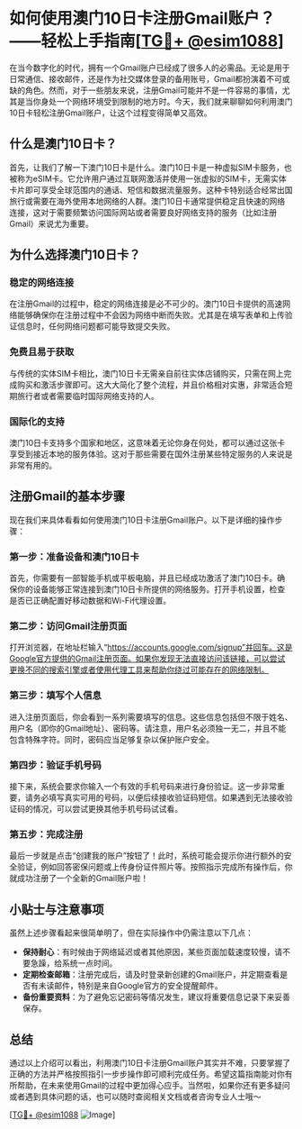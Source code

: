 # 如何使用澳门10日卡注册Gmail账户？——轻松上手指南[[TG💪+ @esim1088](https://t.me/s/esim1088)]

在当今数字化的时代，拥有一个Gmail账户已经成了很多人的必需品。无论是用于日常通信、接收邮件，还是作为社交媒体登录的备用账号，Gmail都扮演着不可或缺的角色。然而，对于一些朋友来说，注册Gmail可能并不是一件容易的事情，尤其是当你身处一个网络环境受到限制的地方时。今天，我们就来聊聊如何利用澳门10日卡轻松注册Gmail账户，让这个过程变得简单又高效。

## 什么是澳门10日卡？

首先，让我们了解一下澳门10日卡是什么。澳门10日卡是一种虚拟SIM卡服务，也被称为eSIM卡。它允许用户通过互联网激活并使用一张虚拟的SIM卡，无需实体卡片即可享受全球范围内的通话、短信和数据流量服务。这种卡特别适合经常出国旅行或需要在海外使用本地网络的人群。澳门10日卡通常提供稳定且快速的网络连接，这对于需要频繁访问国际网站或者需要良好网络支持的服务（比如注册Gmail）来说尤为重要。

## 为什么选择澳门10日卡？

### 稳定的网络连接

在注册Gmail的过程中，稳定的网络连接是必不可少的。澳门10日卡提供的高速网络能够确保你在注册过程中不会因为网络中断而失败。尤其是在填写表单和上传验证信息时，任何网络问题都可能导致提交失败。

### 免费且易于获取

与传统的实体SIM卡相比，澳门10日卡无需亲自前往实体店铺购买，只需在网上完成购买和激活步骤即可。这大大简化了整个流程，并且价格相对实惠，非常适合短期旅行者或者需要临时国际网络支持的人。

### 国际化的支持

澳门10日卡支持多个国家和地区，这意味着无论你身在何处，都可以通过这张卡享受到接近本地的服务体验。这对于那些需要在国外注册某些特定服务的人来说是非常有用的。

## 注册Gmail的基本步骤

现在我们来具体看看如何使用澳门10日卡注册Gmail账户。以下是详细的操作步骤：

### 第一步：准备设备和澳门10日卡

首先，你需要有一部智能手机或平板电脑，并且已经成功激活了澳门10日卡。确保你的设备能够正常连接到澳门10日卡所提供的网络服务。打开手机设置，检查是否已正确配置好移动数据和Wi-Fi代理设置。

### 第二步：访问Gmail注册页面

打开浏览器，在地址栏输入“https://accounts.google.com/signup”并回车。这是Google官方提供的Gmail注册页面。如果你发现无法直接访问该链接，可以尝试更换不同的搜索引擎或者使用代理工具来帮助你绕过可能存在的网络限制。

### 第三步：填写个人信息

进入注册页面后，你会看到一系列需要填写的信息。这些信息包括但不限于姓名、用户名（即你的Gmail地址）、密码等。请注意，用户名必须独一无二，并且不能包含特殊字符。同时，密码应当足够复杂以保护账户安全。

### 第四步：验证手机号码

接下来，系统会要求你输入一个有效的手机号码来进行身份验证。这一步非常重要，请务必填写真实可用的号码，以便后续接收验证码短信。如果遇到无法接收验证码的情况，可以尝试更换其他手机号码试试看。

### 第五步：完成注册

最后一步就是点击“创建我的账户”按钮了！此时，系统可能会提示你进行额外的安全验证，例如回答密保问题或上传身份证件照片等。按照指示完成所有操作后，你就成功注册了一个全新的Gmail账户啦！

## 小贴士与注意事项

虽然上述步骤看起来很简单明了，但在实际操作中仍需注意以下几点：

- **保持耐心**：有时候由于网络延迟或者其他原因，某些页面加载速度较慢，请不要急躁，给系统一点时间。
- **定期检查邮箱**：注册完成后，请及时登录新创建的Gmail账户，并定期查看是否有未读邮件，特别是来自Google官方的安全提醒邮件。
- **备份重要资料**：为了避免忘记密码等情况发生，建议将重要信息记录下来妥善保存。

## 总结

通过以上介绍可以看出，利用澳门10日卡注册Gmail账户其实并不难，只要掌握了正确的方法并严格按照指引一步步操作即可顺利完成任务。希望这篇指南能对你有所帮助，在未来使用Gmail的过程中更加得心应手。当然啦，如果你还有更多疑问或者遇到具体问题的话，也可以随时查阅相关文档或者咨询专业人士哦～

[[TG💪+ @esim1088](https://t.me/s/esim1088) ![Image](https://i.postimg.cc/4NQfJmqS/Snipaste-2025-05-13-00-14-12.png)]